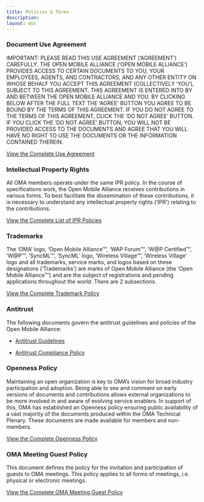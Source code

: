 ```yaml
---
title: Policies & Terms
description:
layout: doc
---
```


### Document Use Agreement
IMPORTANT: PLEASE READ THIS USE AGREEMENT (‘AGREEMENT’) CAREFULLY. THE OPEN MOBILE ALLIANCE (‘OPEN MOBILE ALLIANCE’) PROVIDES ACCESS TO CERTAIN DOCUMENTS TO YOU, YOUR EMPLOYEES, AGENTS, AND CONTRACTORS, AND ANY OTHER ENTITY ON WHOSE BEHALF YOU ACCEPT THIS AGREEMENT (COLLECTIVELY ‘YOU’), SUBJECT TO THIS AGREEMENT. THIS AGREEMENT IS ENTERED INTO BY AND BETWEEN THE OPEN MOBILE ALLIANCE AND YOU. BY CLICKING BELOW AFTER THE FULL TEXT THE ‘AGREE’ BUTTON YOU AGREE TO BE BOUND BY THE TERMS OF THIS AGREEMENT. IF YOU DO NOT AGREE TO THE TERMS OF THIS AGREEMENT, CLICK THE ‘DO NOT AGREE’ BUTTON. IF YOU CLICK THE ‘DO NOT AGREE’ BUTTON, YOU WILL NOT BE PROVIDED ACCESS TO THE DOCUMENTS AND AGREE THAT YOU WILL HAVE NO RIGHT TO USE THE DOCUMENTS OR THE INFORMATION CONTAINED THEREIN.

[View the Complete Use Agreement](/omaspecworks/about/policies-terms/use-agreement)
### Intellectual Property Rights
All OMA members operate under the same IPR policy.
In the course of specifications work, the Open Mobile Alliance receives contributions in various forms. To best facilitate the dissemination of these contributions, it is necessary to understand any intellectual property rights (‘IPR’) relating to the contributions.

[View the Complete List of IPR Policies](/omaspecworks/about/ipr)

### Trademarks
The ‘OMA’ logo, ‘Open Mobile Alliance™’, ‘WAP Forum™’, ‘W@P Certified™’, ‘W@P™’, ‘SyncML™’, ‘SyncML’ logo, ‘Wireless Village™’, ‘Wireless Village’ logo and all trademarks, service marks, and logos based on these designations (‘Trademarks’) are marks of Open Mobile Alliance (the ‘Open Mobile Alliance™’) and are the subject of registrations and pending applications throughout the world. There are 2 subsections.

[View the Complete Trademark Policy](/omaspecworks/about/policies-terms/trademarks)
### Antitrust
The following documents govern the antitrust guidelines and policies of the Open Mobile Alliance:

* <a href="/documentation/Antitrust/antitrustguidelines.pdf" target="_blank">Antitrust Guidelines</a>

* <a href="/documentation/Antitrust/OMA-Reference-2016-0005-Antitrust_Compliance_Policy.pdf" target="_blank" >Antitrust Compliance Policy</a> 

### Openness Policy
Maintaining an open organization is key to OMA’s vision for broad industry participation and adoption. Being able to see and comment on early versions of documents and contributions allows external organizations to be more involved in and aware of evolving service enablers. In support of this, OMA has established an Openness policy ensuring public availability of a vast majority of the documents produced within the OMA Technical Plenary. These documents are made available for members and non-members.

[View the Complete Openness Policy](/omaspecworks/about/policies-terms/openness)

### OMA Meeting Guest Policy
This document defines the policy for the invitation and participation of guests to OMA meetings. This policy applies to all forms of meetings, i.e. physical or electronic meetings.

[View the Complete OMA Meeting Guest Policy](/omaspecworks/about/policies-terms/guest-policy)
